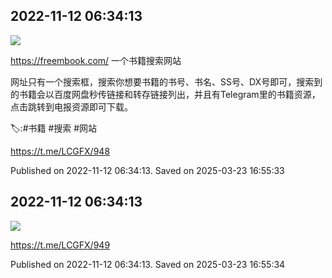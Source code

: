 
## 2022-11-12 06:34:13
![](assets/LCGFX/20250323_165531_715588.jpg) 

https://freembook.com/
一个书籍搜索网站

网址只有一个搜索框，搜索你想要书籍的书号、书名、SS号、DX号即可，搜索到的书籍会以百度网盘秒传链接和转存链接列出，并且有Telegram里的书籍资源，点击跳转到电报资源即可下载。

🏷️:\#书籍 \#搜索 \#网站

https://t.me/LCGFX/948

Published on 2022-11-12 06:34:13. Saved on 2025-03-23 16:55:33

## 2022-11-12 06:34:13
![](assets/LCGFX/20250323_165533_197567.jpg) 



https://t.me/LCGFX/949

Published on 2022-11-12 06:34:13. Saved on 2025-03-23 16:55:34
